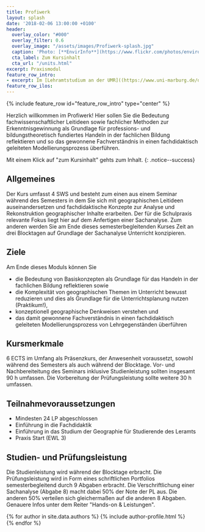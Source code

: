 ```yaml
---
title: Profiwerk
layout: splash
date: '2018-02-06 13:00:00 +0100'
header:
  overlay_color: "#000"
  overlay_filter: 0.6
  overlay_image: "/assets/images/Profiwerk-splash.jpg"
  caption: 'Photo: [**EnvirInfo**](https://www.flickr.com/photos/environmentalinformatics-marburg/29801769580/)'
  cta_label: Zum Kursinhalt
  cta_url: "/units.html"
excerpt: Praxismodul
feature_row_intro:
- excerpt: Im [Lehramtstudium an der UMR]((https://www.uni-marburg.de/de/fb19/studium/studiengaenge/erdkunde-lehramt-gymnasium/herzlich-willkommen-beim-bachelor-geographie)){:target="_blank"} 
feature_row_ilos:
---
```


{% include feature_row id="feature_row_intro" type="center" %}

Herzlich willkommen im Profiwerk!
Hier sollen Sie die Bedeutung fachwissenschaftlicher Leitideen sowie fachlicher Methoden zur Erkenntnisgewinnung als Grundlage für professions- und bildungstheoretisch
fundiertes Handeln in der fachlichen Bildung reflektieren und so das gewonnene Fachverständnis in einen fachdidaktisch geleiteten Modellierungsprozess überführen. 

Mit einem Klick auf "zum Kursinhalt" gehts zum Inhalt. 
{: .notice--success}


## Allgemeines 
Der Kurs umfasst 4 SWS und besteht zum einen aus einem Seminar während des Semesters in dem Sie sich mit geographischen Leitideen auseinandersetzen und fachdidaktische Konzepte zur Analyse und Rekonstruktion geographischer Inhalte erarbeiten. Der für die Schulpraxis relevante Fokus liegt hier auf dem Anfertigen einer Sachanalyse. 
Zum anderen werden Sie am Ende dieses semesterbegleitenden Kurses Zeit an drei Blocktagen auf Grundlage der Sachanalyse Unterricht konzipieren. 

## Ziele
Am Ende dieses Moduls können Sie
* die Bedeutung von Basiskonzepten als Grundlage für das Handeln in der fachlichen Bildung reflektieren sowie
* die Komplexität von geographischen Themen im Unterricht bewusst reduzieren und dies als Grundlage für die Unterrichtsplanung nutzen (Praktikum!), 
* konzeptionell geographische Denkweisen verstehen und
* das damit gewonnene Fachverständnis in einen fachdidaktisch geleiteten Modellierungsprozess von Lehrgegenständen überführen


## Kursmerkmale
6 ECTS im Umfang als Präsenzkurs, der Anwesenheit voraussetzt, sowohl während des Semesters als auch während der Blocktage.
Vor- und Nachbereiteitung des Seminars inklusive Studienleistung sollten insgesamt 90 h umfassen.
Die Vorbereitung der Prüfungsleistung sollte weitere 30 h umfassen. 

## Teilnahmevoraussetzungen
* Mindesten 24 LP abgeschlossen
* Einführung in die Fachdidaktik
* Einführung in das Studium der Geographie für Studierende des Leramts
* Praxis Start (EWL 3)

## Studien- und Prüfungsleistung
Die Studienleistung wird während der Blocktage erbracht.
Die Prüfungsleistung wird in Form eines schriftlichen Portfolios semesterbegleitend durch 9 Abgaben erbracht. Die Verschriftlichung einer Sachanalyse (Abgabe 8) macht dabei 50% der Note der PL aus. Die anderen 50% verteilen sich gleichermaßen auf die anderen 8 Abgaben. Genauere Infos unter dem Reiter "Hands-on & Leistungen". 

 

{% for author in site.data.authors %} 
  {% include author-profile.html %}
 <br /> 
{% endfor %}
